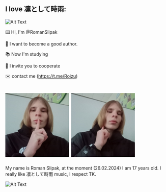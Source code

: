 

<h2>I love 凛として時雨:</h2>

![Alt Text](https://github.com/RomanSlipak/RomanSlipak/raw/main/video_2024-02-26_13-54-49.gif)

⌨️ Hi, I'm @RomanSlipak

📝 I want to become a good author.

📚 Now I'm studying

🤝 I invite you to cooperate

✉️ contact me (https://t.me/Roizu)


<h1>
  <img src=https://github.com/RomanSlipak/RomanSlipak/raw/main/photo_1.jpg
    height="200"
  />
    <img src=https://github.com/RomanSlipak/RomanSlipak/raw/main/photo_2.jpg
    height="200"
  />
</h1>


My name is Roman Slipak, at the moment (26.02.2024) I am 17 years old. 
I really like 凛として時雨 music, I respect TK.


![Alt Text](https://github.com/RomanSlipak/RomanSlipak/raw/main/video_2023-05-31_10-40-26.gif)


